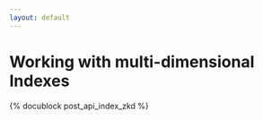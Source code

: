 ```yaml
---
layout: default
---
```

Working with multi-dimensional Indexes
=======================================

{% docublock post_api_index_zkd %}
